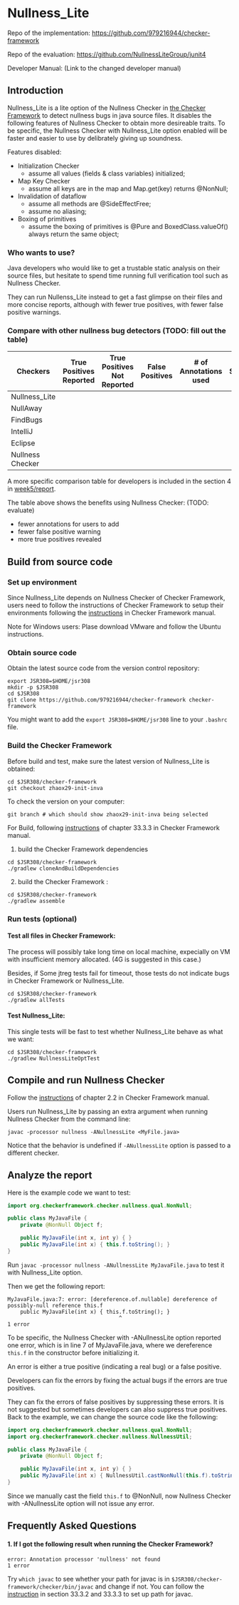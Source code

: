 # Nullness_Lite
Repo of the implementation: https://github.com/979216944/checker-framework

Repo of the evaluation: https://github.com/NullnessLiteGroup/junit4

Developer Manual: (Link to the changed developer manual)

## Introduction
Nullness_Lite is a lite option of the Nullness Checker in [the Checker Framework](https://checkerframework.org/) to detect nullness bugs in java source files. It disables the following features of Nullness Checker to obtain more desireable traits. To be specific, the Nullness Checker with Nullness_Lite option enabled will be faster and easier to use by delibrately giving up soundness.

Features disabled:
* Initialization Checker
  * assume all values (fields & class variables) initialized;
* Map Key Checker
  * assume all keys are in the map and Map.get(key) returns @NonNull;
* Invalidation of dataflow 
  * assume all methods are @SideEffectFree;
  * assume no aliasing;
* Boxing of primitives 
  * assume the boxing of primitives is @Pure and BoxedClass.valueOf() always return the same object;

### Who wants to use?
Java developers who would like to get a trustable static analysis on their source files, but hesitate to spend time running full verification tool such as Nullness Checker.

They can run Nullenss_Lite instead to get a fast glimpse on their files and more concise reports, although with fewer true positives, with fewer false positive warnings.

### Compare with other nullness bug detectors (TODO: fill out the table)

|Checkers | True Positives Reported | True Positives Not Reported | False Positives | # of Annotations used | Speed|
|-|-|-|-|-|-|
|Nullness_Lite | | | | | |
|NullAway | | | | | |
|FindBugs | | | | | | 
|IntelliJ | | | | | | 
|Eclipse | | | | | | 
|Nullness Checker| | | | | |

A more specific comparison table for developers is included in the section 4 in [week5/report](/reports/week5/Nullness_Lite--A%20lite%20option%20of%20the%20Nullness%20Checker.pdf).

The table above shows the benefits using Nullness Checker: (TODO: evaluate)
* fewer annotations for users to add
* fewer false positive warning
* more true positives revealed

## Build from source code
### Set up environment
Since Nullness_Lite depends on Nullness Checker of Checker Framework, users need to follow the instructions of Checker Framework to setup their environments following the [instructions](https://checkerframework.org/manual/#build-source) in Checker Framework manual.

Note for Windows users: Plase download VMware and follow the Ubuntu instructions.

### Obtain source code
Obtain the latest source code from the version control repository:

```
export JSR308=$HOME/jsr308
mkdir -p $JSR308
cd $JSR308
git clone https://github.com/979216944/checker-framework checker-framework
```
You might want to add the `export JSR308=$HOME/jsr308` line to your `.bashrc` file.

### Build the Checker Framework
Before build and test, make sure the latest version of Nullness_Lite is obtained:

```
cd $JSR308/checker-framework
git checkout zhaox29-init-inva
```

To check the version on your computer:
```
git branch # which should show zhaox29-init-inva being selected
```

For Build, following [instructions](https://checkerframework.org/manual/#build-source) of chapter 33.3.3 in Checker Framework manual.

  1. build the Checker Framework dependencies  
  ```
  cd $JSR308/checker-framework
 ./gradlew cloneAndBuildDependencies
 ```
 
 2. build the Checker Framework : 
 ```
 cd $JSR308/checker-framework
 ./gradlew assemble
 ```

### Run tests (optional)
#### Test all files in Checker Framework:
The process will possibly take long time on local machine, expecially on VM with insufficient memory allocated. (4G is suggested in this case.)

Besides, if Some jtreg tests fail for timeout, those tests do not indicate bugs in Checker Framework or Nullness_Lite.
```
cd $JSR308/checker-framework
./gradlew allTests
```
#### Test Nullness_Lite:
This single tests will be fast to test whether Nullness_Lite behave as what we want:
```
cd $JSR308/checker-framework
./gradlew NullnessLiteOptTest
```

## Compile and run Nullness Checker
Follow the [instructions](https://checkerframework.org/manual/#running) of chapter 2.2 in Checker Framework manual.

Users run Nullness_Lite by passing an extra argument when running Nullness Checker from the command line:
```
javac -processor nullness -ANullnessLite <MyFile.java>
```
Notice that the behavior is undefined if `-ANullnessLite` option is passed to a different checker.

## Analyze the report
Here is the example code we want to test:
```java
import org.checkerframework.checker.nullness.qual.NonNull;

public class MyJavaFile {
    private @NonNull Object f;

    public MyJavaFile(int x, int y) { }
    public MyJavaFile(int x) { this.f.toString(); }
}
```
Run `javac -processor nullness -ANullnessLite MyJavaFile.java` to test it with Nullness_Lite option.

Then we get the following report:
```
MyJavaFile.java:7: error: [dereference.of.nullable] dereference of possibly-null reference this.f
    public MyJavaFile(int x) { this.f.toString(); }
                                   ^
1 error
```
To be specific, the Nullness Checker with -ANullnessLite option reported one error, which is in line 7 of MyJavaFile.java, where we dereference `this.f` in the constructor before initializing it.

An error is either a true positive (indicating a real bug) or a false positive.

Developers can fix the errors by fixing the actual bugs if the errors are true positives.

They can fix the errors of false positives by suppressing these errors. It is not suggested but sometimes developers can also suppress true positives. Back to the example, we can change the source code like the following:
```java
import org.checkerframework.checker.nullness.qual.NonNull;
import org.checkerframework.checker.nullness.NullnessUtil;

public class MyJavaFile {
    private @NonNull Object f;

    public MyJavaFile(int x, int y) { }
    public MyJavaFile(int x) { NullnessUtil.castNonNull(this.f).toString(); }
}
```
Since we manually cast the field `this.f` to @NonNull, now Nullness Checker with -ANullnessLite option will not issue any error.

## Frequently Asked Questions
#### 1. If I got the following result when running the Checker Framework?
```
error: Annotation processor 'nullness' not found
1 error
```
Try `which javac` to see whether your path for javac is in `$JSR308/checker-framework/checker/bin/javac` and change if not.
You can follow the [instruction](https://checkerframework.org/manual/#build-source) in section 33.3.2 and 33.3.3 to set up path for javac.
